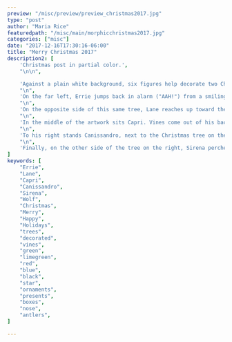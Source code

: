 ```yaml
---
preview: "/misc/preview/preview_christmas2017.jpg"
type: "post"
author: "Maria Rice"
featuredpath: "/misc/main/morphicchristmas2017.jpg"
categories: ["misc"]
date: "2017-12-16T17:30:16-06:00"
title: "Merry Christmas 2017"
description2: [
    'Christmas post in partial color.',
    "\n\n", 

    'Against a plain white background, six figures help decorate two Christmas trees, one on either side of the artwork. Both trees have presents underneath and are decorated with ball-shaped ornaments. Large text at the top of the artwork reads, "Merry Christmas!" The large text continues on the bottom of the artwork, saying, "...and Happy Holidays!"',
    "\n",
    'On the far left, Errie jumps back in alarm ("AAH!") from a smiling black wolf emerging from the branches as he sits at the base of the decorated tree. Her hair and her jacket, the only items on her that are colored, are the same shade of bright red. Behind her, she drops an ornament which hits the ground with a rattle.',
    "\n",
    'On the opposite side of this same tree, Lane reaches up toward the top of it in an attempt to place a star ornament there, but she comes up a foot short and lets out a groan ("UGH"). Only her green sweatshirt is colored.',
    "\n",
    'In the middle of the artwork sits Capri. Vines come out of his back behind him and extend on either side of him in the background. With the vines themselves not colored in but surrounded by a limegreen glow that matches the color of Capri',"'",'s pants, they stand out from the uncolored Christmas trees. One of the vines behind him rings a bell ("DING-A-LING") as a frown covers the young man',"'",'s face. He has a round, bright red ball attached to his nose (the same shade as Errie',"'",'s hair and jacket) and he wears floppy antlers on his head. He leans back on his arms as he sits with his feet loosely easing out of his usual crossed-legged position. A few storage boxes used for the ornaments sit near his feet, open and emptied.',
    "\n",
    'To his right stands Canissandro, next to the Christmas tree on the right. His dog tail, the sleeves of his baseball tee, and his hair pulled back in a short ponytail are all colored yellow. He holds a star ornament in his hand and looks up at the top of the tree, which is taller than the other one. He mutters in surprise, "OH..." Behind him, one of the glowing vines reaches up and places a star ornament at the very top. Another vine holds up a ball-shaped ornament just below the first vine, as though deciding where to place it. A third vine places a ball-shaped ornament a little lower on the right side of the tree.',
    "\n",
    'Finally, on the other side of the tree on the right, Sirena perches on top of a carry-on suitcase lying on the ground. Her fluffy squirrel tail towers above her as she shakes a wrapped present in her hands ("RATTLE RATTLE"). Only her utility uniform is colored a bright shade of light blue. The author',"'",'s initials are visible underneath the suitcase, reading, "Maria Rice MCR 12/22/17"',
]
keywords: [
    "Errie",
    "Lane",
    "Capri",
    "Canissandro",
    "Sirena",
    "Wolf",
    "Christmas",
    "Merry",
    "Happy",
    "Holidays",
    "trees",
    "decorated",
    "vines",
    "green",
    "limegreen",
    "red",
    "blue",
    "black",
    "star",
    "ornaments",
    "presents",
    "boxes",
    "nose",
    "antlers",
]

---
```

